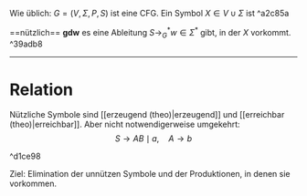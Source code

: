 Wie üblich: $G=(V, \Sigma, P, S)$ ist eine CFG.
Ein Symbol $X \in V \cup \Sigma$ ist ^a2c85a

==nützlich== **gdw** es eine Ableitung $S \rightarrow_G^* w \in \Sigma^*$ gibt, in der $X$ vorkommt. ^39adb8

____

# Relation
Nützliche Symbole sind [[erzeugend (theo)|erzeugend]] und [[erreichbar (theo)|erreichbar]].
Aber nicht notwendigerweise umgekehrt:
$$\begin{equation*}
S \rightarrow A B \mid a, \quad A \rightarrow b
\end{equation*}$$

^d1ce98

Ziel: Elimination der unnützen Symbole und der Produktionen, in denen sie vorkommen.